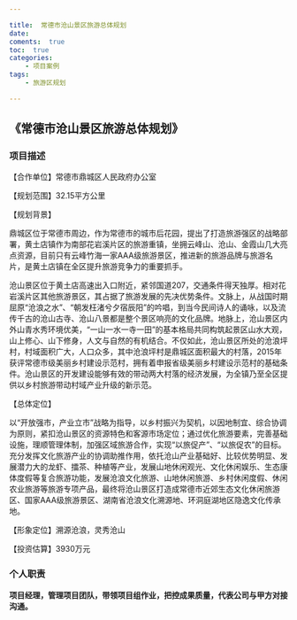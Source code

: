```yaml
---

title:  常德市沧山景区旅游总体规划
date:  
coments:  true
toc:  true
categories:  
    - 项目案例
tags:
    - 旅游区规划

---
```



##  《常德市沧山景区旅游总体规划》  ##

### **项目描述** ###

【合作单位】常德市鼎城区人民政府办公室

【规划范围】32.15平方公里

【规划背景】

鼎城区位于常德市周边，作为常德市的城市后花园，提出了打造旅游强区的战略部署，黄土店镇作为南部花岩溪片区的旅游重镇，坐拥云峰山、沧山、金霞山几大亮点资源，目前只有云峰竹海一家AAA级旅游景区，推进新的旅游品牌与旅游名片，是黄土店镇在全区提升旅游竞争力的重要抓手。

沧山景区位于黄土店高速出入口附近，紧邻国道207，交通条件得天独厚。相对花岩溪片区其他旅游景区，其占据了旅游发展的先决优势条件。文脉上，从战国时期屈原“沧浪之水”、“朝发枉渚兮夕宿辰阳”的吟唱，到当今民间诗人的诵咏，以及流传千古的沧山古寺、沧山八景都是整个景区响亮的文化品牌。地脉上，沧山景区内外山青水秀环境优美，“一山一水一寺一田”的基本格局共同构筑起景区山水大观，山上修心、山下修身，人文与自然的有机结合。不仅如此，沧山景区所处的沧浪坪村，村域面积广大，人口众多，其中沧浪坪村是鼎城区面积最大的村落，2015年获评常德市级美丽乡村建设示范村，拥有着申报省级美丽乡村建设示范村的基础条件。沧山景区的开发建设能够有效的带动两大村落的经济发展，为全镇乃至全区提供以乡村旅游带动村域产业升级的新示范。

【总体定位】

以“开放强市，产业立市”战略为指导，以乡村振兴为契机，以因地制宜、综合协调为原则，紧扣沧山景区的资源特色和客源市场定位；通过优化旅游要素，完善基础设施，理顺管理体制，加强区域旅游合作，实现“以旅促产”、“以旅促农”的目标。充分发挥文化旅游产业的协调助推作用，依托沧山产业基础好、比较优势明显、发展潜力大的龙虾、擂茶、种植等产业，发展山地休闲观光、文化休闲娱乐、生态康体度假等复合旅游功能，发展沧浪文化旅游、山地休闲旅游、乡村休闲度假、休闲农业旅游等旅游专项产品，最终将沧山景区打造成常德市近郊生态文化休闲旅游区、国家AAA级旅游景区、湖南省沧浪文化溯源地、环洞庭湖地区隐逸文化传承地。

【形象定位】溯源沧浪，灵秀沧山

【投资估算】3930万元

### **个人职责** ###

**项目经理，管理项目团队，带领项目组作业，把控成果质量，代表公司与甲方对接沟通。**
